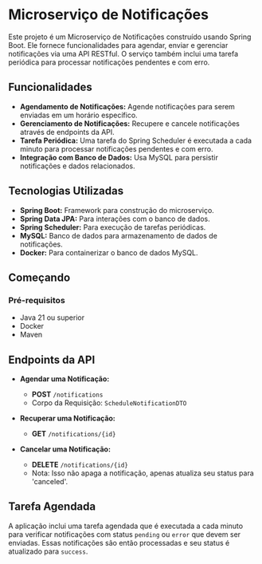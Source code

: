 # Microserviço de Notificações

Este projeto é um Microserviço de Notificações construído usando Spring Boot. Ele fornece funcionalidades para agendar, enviar e gerenciar notificações via uma API RESTful. O serviço também inclui uma tarefa periódica para processar notificações pendentes e com erro.

## Funcionalidades

- **Agendamento de Notificações:** Agende notificações para serem enviadas em um horário específico.
- **Gerenciamento de Notificações:** Recupere e cancele notificações através de endpoints da API.
- **Tarefa Periódica:** Uma tarefa do Spring Scheduler é executada a cada minuto para processar notificações pendentes e com erro.
- **Integração com Banco de Dados:** Usa MySQL para persistir notificações e dados relacionados.

## Tecnologias Utilizadas

- **Spring Boot:** Framework para construção do microserviço.
- **Spring Data JPA:** Para interações com o banco de dados.
- **Spring Scheduler:** Para execução de tarefas periódicas.
- **MySQL:** Banco de dados para armazenamento de dados de notificações.
- **Docker:** Para containerizar o banco de dados MySQL.

## Começando

### Pré-requisitos

- Java 21 ou superior
- Docker
- Maven

## Endpoints da API

- **Agendar uma Notificação:**
  - **POST** `/notifications`
  - Corpo da Requisição: `ScheduleNotificationDTO`

- **Recuperar uma Notificação:**
  - **GET** `/notifications/{id}`

- **Cancelar uma Notificação:**
  - **DELETE** `/notifications/{id}`
  - Nota: Isso não apaga a notificação, apenas atualiza seu status para 'canceled'.

## Tarefa Agendada

A aplicação inclui uma tarefa agendada que é executada a cada minuto para verificar notificações com status `pending` ou `error` que devem ser enviadas. Essas notificações são então processadas e seu status é atualizado para `success`.

